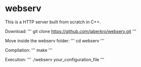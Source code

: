 # webserv
This is a HTTP server built from scratch in C++.

Download:
'''
git clone https://github.com/jaberkro/webserv.git
'''

Move inside the webserv folder:
'''
cd webserv
'''

Compilation:
'''
make
'''

Execution:
'''
./webserv your_configuration_file
'''
